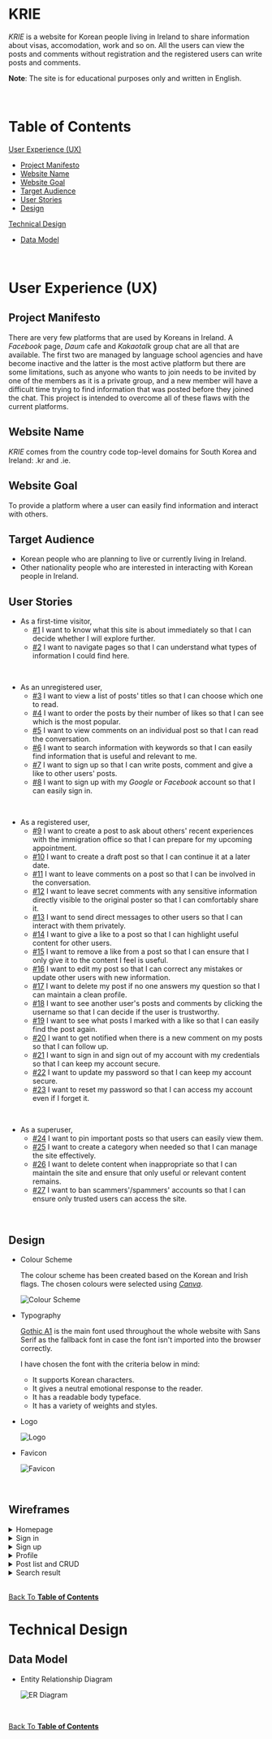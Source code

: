 # KRIE

_KRIE_ is a website for Korean people living in Ireland to share information about visas, accomodation, work and so on. All the users can view the posts and comments without registration and the registered users can write posts and comments.

__Note__: The site is for educational purposes only and written in English.

<br>

# Table of Contents

[User Experience (UX)](#user-experience-ux)
- [Project Manifesto](#project-manifesto)
- [Website Name](#website-name)
- [Website Goal](#website-goal)
- [Target Audience](#target-audience)
- [User Stories](#user-stories)
- [Design](#design)

[Technical Design](#technical-design)
- [Data Model](#data-model)

<br>

# User Experience (UX)

## Project Manifesto

There are very few platforms that are used by Koreans in Ireland. A _Facebook_ page, _Daum_ cafe and _Kakaotalk_ group chat are all that are available. The first two are managed by language school agencies and have become inactive and the latter is the most active platform but there are some limitations, such as anyone who wants to join needs to be invited by one of the members as it is a private group, and a new member will have a difficult time trying to find information that was posted before they joined the chat. This project is intended to overcome all of these flaws with the current platforms.

## Website Name

_KRIE_ comes from the country code top-level domains for South Korea and Ireland: .kr and .ie.

## Website Goal

To provide a platform where a user can easily find information and interact with others.

## Target Audience

- Korean people who are planning to live or currently living in Ireland.
- Other nationality people who are interested in interacting with Korean people in Ireland.

## User Stories

- As a first-time visitor,
    - [#1](https://github.com/sejungkwak/krie/issues/1) I want to know what this site is about immediately so that I can decide whether I will explore further.
    - [#2](https://github.com/sejungkwak/krie/issues/2) I want to navigate pages so that I can understand what types of information I could find here.

<br>

- As an unregistered user,
    - [#3](https://github.com/sejungkwak/krie/issues/3) I want to view a list of posts' titles so that I can choose which one to read.
    - [#4](https://github.com/sejungkwak/krie/issues/4) I want to order the posts by their number of likes so that I can see which is the most popular.
    - [#5](https://github.com/sejungkwak/krie/issues/5) I want to view comments on an individual post so that I can read the conversation.
    - [#6](https://github.com/sejungkwak/krie/issues/6) I want to search information with keywords so that I can easily find information that is useful and relevant to me.
    - [#7](https://github.com/sejungkwak/krie/issues/7) I want to sign up so that I can write posts, comment and give a like to other users' posts.
    - [#8](https://github.com/sejungkwak/krie/issues/8) I want to sign up with my _Google_ or _Facebook_ account so that I can easily sign in.

<br>

- As a registered user,
    - [#9](https://github.com/sejungkwak/krie/issues/9) I want to create a post to ask about others' recent experiences with the immigration office so that I can prepare for my upcoming appointment.
    - [#10](https://github.com/sejungkwak/krie/issues/10) I want to create a draft post so that I can continue it at a later date.
    - [#11](https://github.com/sejungkwak/krie/issues/11) I want to leave comments on a post so that I can be involved in the conversation.
    - [#12](https://github.com/sejungkwak/krie/issues/12) I want to leave secret comments with any sensitive information directly visible to the original poster so that I can comfortably share it.
    - [#13](https://github.com/sejungkwak/krie/issues/13) I want to send direct messages to other users so that I can interact with them privately.
    - [#14](https://github.com/sejungkwak/krie/issues/14) I want to give a like to a post so that I can highlight useful content for other users.
    - [#15](https://github.com/sejungkwak/krie/issues/15) I want to remove a like from a post so that I can ensure that I only give it to the content I feel is useful.
    - [#16](https://github.com/sejungkwak/krie/issues/16) I want to edit my post so that I can correct any mistakes or update other users with new information.
    - [#17](https://github.com/sejungkwak/krie/issues/17) I want to delete my post if no one answers my question so that I can maintain a clean profile.
    - [#18](https://github.com/sejungkwak/krie/issues/18) I want to see another user's posts and comments by clicking the username so that I can decide if the user is trustworthy.
    - [#19](https://github.com/sejungkwak/krie/issues/19) I want to see what posts I marked with a like so that I can easily find the post again.
    - [#20](https://github.com/sejungkwak/krie/issues/20) I want to get notified when there is a new comment on my posts so that I can follow up.
    - [#21](https://github.com/sejungkwak/krie/issues/21) I want to sign in and sign out of my account with my credentials so that I can keep my account secure.
    - [#22](https://github.com/sejungkwak/krie/issues/22) I want to update my password so that I can keep my account secure.
    - [#23](https://github.com/sejungkwak/krie/issues/23) I want to reset my password so that I can access my account even if I forget it.

<br>

- As a superuser,
    - [#24](https://github.com/sejungkwak/krie/issues/24) I want to pin important posts so that users can easily view them.
    - [#25](https://github.com/sejungkwak/krie/issues/25) I want to create a category when needed so that I can manage the site effectively.
    - [#26](https://github.com/sejungkwak/krie/issues/26) I want to delete content when inappropriate so that I can maintain the site and ensure that only useful or relevant content remains.
    - [#27](https://github.com/sejungkwak/krie/issues/27) I want to ban scammers'/spammers' accounts so that I can ensure only trusted users can access the site.

<br>

## Design

- Colour Scheme

    The colour scheme has been created based on the Korean and Irish flags. The chosen colours were selected using [_Canva_](https://www.canva.com/).

    ![Colour Scheme](documentation/colour-scheme.png)

- Typography

    [Gothic A1](https://fonts.google.com/specimen/Gothic+A1) is the main font used throughout the whole website with Sans Serif as the fallback font in case the font isn't imported into the browser correctly.

    I have chosen the font with the criteria below in mind:

    - It supports Korean characters.
    - It gives a neutral emotional response to the reader.
    - It has a readable body typeface.
    - It has a variety of weights and styles.

- Logo

    ![Logo](documentation/logo.png)

- Favicon

    ![Favicon](documentation/favicon.ico)

<br>

## Wireframes

<details>
    <summary>Homepage</summary>
    <img src="documentation/wireframes/home.png">
</details>

<details>
    <summary>Sign in</summary>
    <img src="documentation/wireframes/signin.png">
</details>

<details>
    <summary>Sign up</summary>
    <img src="documentation/wireframes/signup.png">
</details>

<details>
    <summary>Profile</summary>
    <img src="documentation/wireframes/profile_posts.png">
    <img src="documentation/wireframes/profile_comments.png">
    <img src="documentation/wireframes/profile_about.png">
    <img src="documentation/wireframes/profile_update.png">
    <img src="documentation/wireframes/profile_pwchange.png">
</details>

<details>
    <summary>Post list and CRUD</summary>
    <img src="documentation/wireframes/post_list.png">
    <img src="documentation/wireframes/post_create.png">
    <img src="documentation/wireframes/post_read.png">
    <img src="documentation/wireframes/post_update.png">
    <img src="documentation/wireframes/post_delete.png">
</details>

<details>
    <summary>Search result</summary>
    <img src="documentation/wireframes/search.png">
</details>

<br>

[Back To **Table of Contents**](#table-of-contents)

# Technical Design

## Data Model

- Entity Relationship Diagram

    ![ER Diagram](documentation/data-model.png)

<br>

[Back To **Table of Contents**](#table-of-contents)